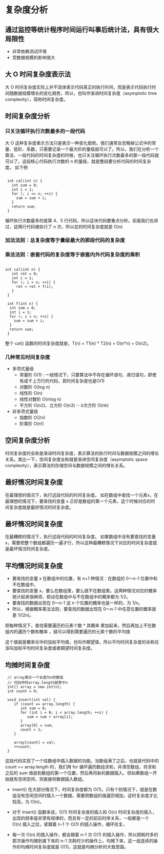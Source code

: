 # 复杂度分析

## 通过监控等统计程序时间运行叫事后统计法，具有很大局限性
- 非常依赖测试环境
- 受数据规模的影响很大

## 大 O 时间复杂度表示法
大 O 时间复杂度实际上并不具体表示代码真正的执行时间，而是表示代码执行时间随数据规模增长的变化趋势，所以，也叫作渐进时间复杂度（asymptotic time complexity），简称时间复杂度。

## 时间复杂度分析
### 只关注循环执行次数最多的一段代码
大 O 这种复杂度表示方法只是表示一种变化趋势。我们通常会忽略掉公式中的常量、低阶、系数，只需要记录一个最大阶的量级就可以了。所以，我们在分析一个算法、一段代码的时间复杂度的时候，也只关注循环执行次数最多的那一段代码就可以了。这段核心代码执行次数的 n 的量级，就是整段要分析代码的时间复杂度。
如下例
```

 int cal(int n) {
   int sum = 0;
   int i = 1;
   for (; i <= n; ++i) {
     sum = sum + i;
   }
   return sum;
 }
```
循环执行次数最多的是第 4、5 行代码，所以这块代码要重点分析。前面我们也讲过，这两行代码被执行了 n 次，所以总的时间复杂度就是 O(n)

### 加法法则：总复杂度等于量级最大的那段代码的复杂度
### 乘法法则：嵌套代码的复杂度等于嵌套内外代码复杂度的乘积
```

int cal(int n) {
   int ret = 0; 
   int i = 1;
   for (; i < n; ++i) {
     ret = ret + f(i);
   } 
 } 
 
 int f(int n) {
  int sum = 0;
  int i = 1;
  for (; i < n; ++i) {
    sum = sum + i;
  } 
  return sum;
 }
```
整个 cal() 函数的时间复杂度就是，T(n) = T1(n) * T2(n) = O(n*n) = O(n2)。

### 几种常见时间复杂度
- 多项式量级
    - 常量阶 O(1) : 一般情况下，只要算法中不存在循环语句、递归语句，即使有成千上万行的代码，其时间复杂度也是Ο(1)
    - 对数阶 O(log n)
    - 线性阶 O(n)
    - 线性对数阶 O(nlog n)
    - 平方阶 O(n2)、立方阶 O(n3) ··· k次方阶 O(nk)
- 非多项式量级
    - 指数阶 O(2n)
    - 阶乘阶 O(n!)


## 空间复杂度分析
时间复杂度的全称是渐进时间复杂度，表示算法的执行时间与数据规模之间的增长关系。类比一下，空间复杂度全称就是渐进空间复杂度（asymptotic space complexity），表示算法的存储空间与数据规模之间的增长关系。


## 最好情况时间复杂度
在最理想的情况下，执行这段代码的时间复杂度。
如在数组中查找一个元素x，在最理想的情况下，要查找的变量 x 正好是数组的第一个元素，这个时候对应的时间复杂度就是最好情况时间复杂度。

## 最坏情况时间复杂度
在最糟糕的情况下，执行这段代码的时间复杂度。
如果数组中没有要查找的变量 x，需要把整个数组都遍历一遍才行，所以这种最糟糕情况下对应的时间复杂度就是最坏情况时间复杂度。

## 平均情况时间复杂度
- 要查找的变量 x 在数组中的位置，有 n+1 种情况：在数组的 0～n-1 位置中和不在数组中。
- 要查找的变量 x，要么在数组里，要么就不在数组里。这两种情况对应的概率统计起来很麻烦，假设在数组中与不在数组中的概率都为 1/2。
- 要查找的数据出现在 0～n-1 这 n 个位置的概率也是一样的，为 1/n。
- 所以，根据概率乘法法则，要查找的数据出现在 0～n-1 中任意位置的概率就是 1/(2n)。

把每种情况下，查找需要遍历的元素个数 * 其概率 累加起来，然后再加上不在数组内的遍历个数和概率 ，就可以得到需要遍历的元素个数的平均值

这个值就是概率论中的加权平均值，也叫作期望值，所以平均时间复杂度的全称应该叫加权平均时间复杂度或者期望时间复杂度。

## 均摊时间复杂度
```
 // array表示一个长度为n的数组
 // 代码中的array.length就等于n
 int[] array = new int[n];
 int count = 0;
 
 void insert(int val) {
    if (count == array.length) {
       int sum = 0;
       for (int i = 0; i < array.length; ++i) {
          sum = sum + array[i];
       }
       array[0] = sum;
       count = 1;
    }

    array[count] = val;
    ++count;
 }
```
这段代码实现了一个往数组中插入数据的功能。当数组满了之后，也就是代码中的 count == array.length 时，我们用 for 循环遍历数组求和，并清空数组，将求和之后的 sum 值放到数组的第一个位置，然后再将新的数据插入。但如果数组一开始就有空闲空间，则直接将数据插入数组。

- insert() 在大部分情况下，时间复杂度都为 O(1)。只有个别情况下，就是在数组没有空闲空间时插入一个数据，需要把数组的值遍历相加，这时复杂度才比较高，为 O(n)。

- 对于 insert() 函数来说，O(1) 时间复杂度的插入和 O(n) 时间复杂度的插入，出现的频率是非常有规律的，而且有一定的前后时序关系，一般都是一个 O(n) 插入之后，紧跟着 n-1 个 O(1) 的插入操作，循环往复。
- 每一次 O(n) 的插入操作，都会跟着 n-1 次 O(1) 的插入操作，所以把耗时多的那次操作均摊到接下来的 n-1 次耗时少的操作上，均摊下来，这一组连续的操作的均摊时间复杂度就是 O(1)。这就是均摊分析的大致思路。

